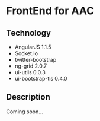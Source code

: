 FrontEnd for AAC
===

## Technology ##
* AngularJS 1.1.5
* Socket.Io
* twitter-bootstrap
* ng-grid 2.0.7
* ui-utils 0.0.3
* ui-bootstrap-tls 0.4.0

## Description ##
Coming soon...
